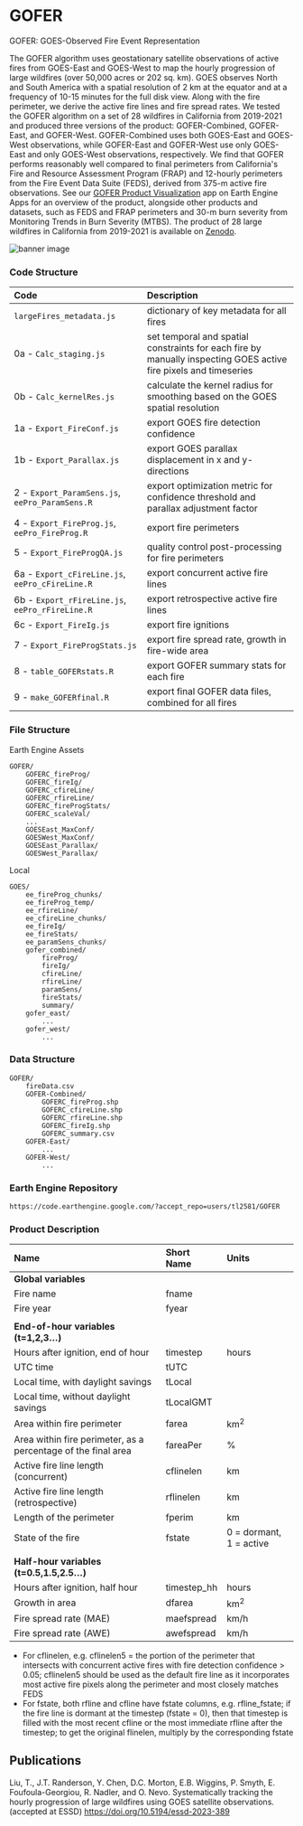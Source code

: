 # GOFER
GOFER: GOES-Observed Fire Event Representation

The GOFER algorithm uses geostationary satellite observations of active fires from GOES-East and GOES-West to map the hourly progression of large wildfires (over 50,000 acres or 202 sq. km). GOES observes North and South America with a spatial resolution of 2 km at the equator and at a frequency of 10-15 minutes for the full disk view. Along with the fire perimeter, we derive the active fire lines and fire spread rates. We tested the GOFER algorithm on a set of 28 wildfires in California from 2019-2021 and produced three versions of the product: GOFER-Combined, GOFER-East, and GOFER-West. GOFER-Combined uses both GOES-East and GOES-West observations, while GOFER-East and GOFER-West use only GOES-East and only GOES-West observations, respectively. We find that GOFER performs reasonably well compared to final perimeters from California's Fire and Resource Assessment Program (FRAP) and 12-hourly perimeters from the Fire Event Data Suite (FEDS), derived from 375-m active fire observations. See our [GOFER Product Visualization](https://globalfires.earthengine.app/view/gofer) app on Earth Engine Apps for an overview of the product, alongside other products and datasets, such as FEDS and FRAP perimeters and 30-m burn severity from Monitoring Trends in Burn Severity (MTBS). The product of 28 large wildfires in California from 2019-2021 is available on [Zenodo](https://doi.org/10.5281/zenodo.8327264).

![banner image](https://github.com/tianjialiu/GOFER/blob/main/docs/imgs/GOFER.png)

### Code Structure
| Code | Description | 
| :--- | :--- |
| `largeFires_metadata.js` | dictionary of key metadata for all fires |
| 0a - `Calc_staging.js` | set temporal and spatial constraints for each fire by manually inspecting GOES active fire pixels and timeseries |
| 0b - `Calc_kernelRes.js`  | calculate the kernel radius for smoothing based on the GOES spatial resolution |
| 1a - `Export_FireConf.js` | export GOES fire detection confidence |
| 1b - `Export_Parallax.js` | export GOES parallax displacement in x and y-directions |
| 2 - `Export_ParamSens.js`, `eePro_ParamSens.R` | export optimization metric for confidence threshold and parallax adjustment factor |
| 4 - `Export_FireProg.js`, `eePro_FireProg.R` | export fire perimeters |
| 5 - `Export_FireProgQA.js` | quality control post-processing for fire perimeters |
| 6a - `Export_cFireLine.js`, `eePro_cFireLine.R` | export concurrent active fire lines |
| 6b - `Export_rFireLine.js`, `eePro_rFireLine.R` | export retrospective active fire lines |
| 6c - `Export_FireIg.js` | export fire ignitions |
| 7 - `Export_FireProgStats.js` | export fire spread rate, growth in fire-wide area|
| 8 - `table_GOFERstats.R` | export GOFER summary stats for each fire |
| 9 - `make_GOFERfinal.R` | export final GOFER data files, combined for all fires |

### File Structure
Earth Engine Assets
```
GOFER/
	GOFERC_fireProg/
	GOFERC_fireIg/
	GOFERC_cfireLine/
	GOFERC_rfireLine/
	GOFERC_fireProgStats/
	GOFERC_scaleVal/
	...
	GOESEast_MaxConf/
	GOESWest_MaxConf/
	GOESEast_Parallax/
	GOESWest_Parallax/
```

Local
```
GOES/
	ee_fireProg_chunks/
	ee_fireProg_temp/
	ee_rfireLine/
	ee_cfireLine_chunks/
	ee_fireIg/
	ee_fireStats/
	ee_paramSens_chunks/
	gofer_combined/
		fireProg/
		fireIg/
		cfireLine/
		rfireLine/
		paramSens/
		fireStats/
		summary/
	gofer_east/
		...
	gofer_west/
		...
```

### Data Structure
```
GOFER/
	fireData.csv
	GOFER-Combined/
		GOFERC_fireProg.shp
		GOFERC_cfireLine.shp
		GOFERC_rfireLine.shp
		GOFERC_fireIg.shp
		GOFERC_summary.csv
	GOFER-East/
		...
	GOFER-West/
		...
```

### Earth Engine Repository
```
https://code.earthengine.google.com/?accept_repo=users/tl2581/GOFER
```

### Product Description
| <b>Name</b> | <b>Short Name</b> | <b>Units</b> |
| :--- | :--- | :--- |
| <b>Global variables</b> | | |		
| Fire name | fname | | 
| Fire year | fyear | | 
| | | |
| <b>End-of-hour variables (t=1,2,3…)</b> | | |
| Hours after ignition, end of hour | timestep | hours |
| UTC time | tUTC | |
| Local time, with daylight savings | tLocal | |
| Local time, without daylight savings | tLocalGMT | |
| Area within fire perimeter | farea | km<sup>2</sup> |
| Area within fire perimeter, as a percentage of the final area | fareaPer | % |
| Active fire line length (concurrent) | cflinelen | km |
| Active fire line length (retrospective) | rflinelen | km |
| Length of the perimeter | fperim | km |
| State of the fire | fstate | 0 = dormant, 1 = active |
| | | |
| <b>Half-hour variables (t=0.5,1.5,2.5…)</b> | | |
| Hours after ignition, half hour | timestep_hh | hours |
| Growth in area | dfarea | km<sup>2</sup> |
| Fire spread rate (MAE) | maefspread | km/h |
| Fire spread rate (AWE) | awefspread | km/h |

* For cflinelen, e.g. cflinelen5 = the portion of the perimeter that intersects with concurrent active fires with fire detection confidence > 0.05; cflinelen5 should be used as the default fire line as it incorporates most active fire pixels along the perimeter and most closely matches FEDS
* For fstate, both rfline and cfline have fstate columns, e.g. rfline_fstate; if the fire line is dormant at the timestep (fstate = 0), then that timestep is filled with the most recent cfline or the most immediate rfline after the timestep; to get the original flinelen, multiply by the corresponding fstate

## Publications
Liu, T., J.T. Randerson, Y. Chen, D.C. Morton, E.B. Wiggins, P. Smyth, E. Foufoula-Georgiou, R. Nadler, and O. Nevo. Systematically tracking the hourly progression of large wildfires using GOES satellite observations. (accepted at ESSD) https://doi.org/10.5194/essd-2023-389
